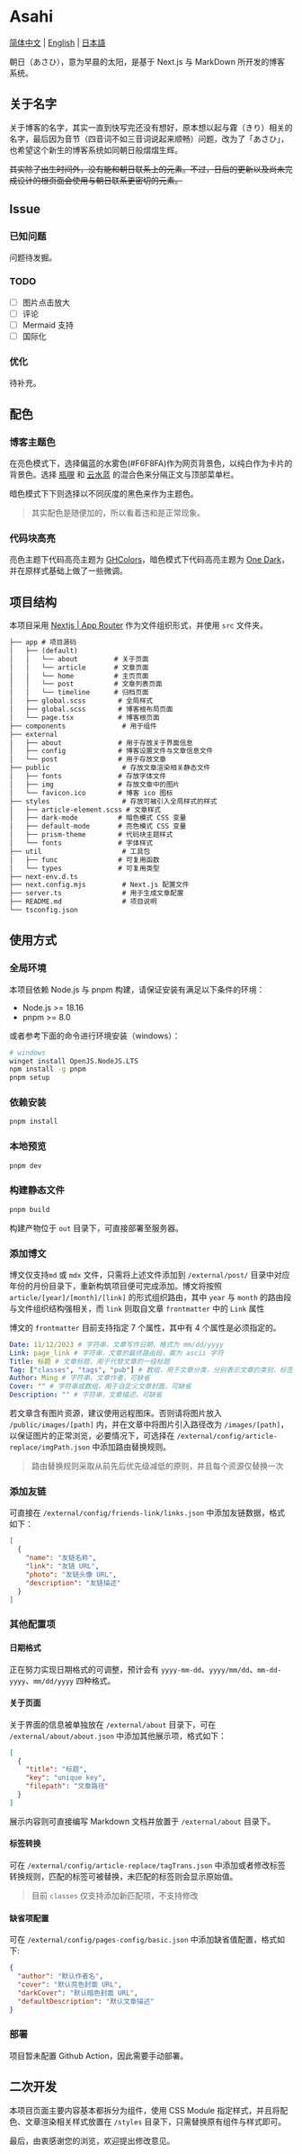 # Asahi

[简体中文](./README.md) | [English](./README_en.md) | [日本語](./README_jp.md)

朝日（あさひ），意为早晨的太阳，是基于 Next.js 与 MarkDown 所开发的博客系统。

## 关于名字

关于博客的名字，其实一直到快写完还没有想好，原本想以起与霧（きり）相关的名字，最后因为音节（四音词不如三音词说起来顺畅）问题，改为了「あさひ」，也希望这个新生的博客系统如同朝日般熠熠生辉。

~~其实除了出生时间外，没有能和朝日联系上的元素。不过，日后的更新以及尚未完成设计的根页面会使用与朝日联系更密切的元素。~~

## Issue

### 已知问题

问题待发掘。

### TODO

- [ ] 图片点击放大
- [ ] 评论
- [ ] Mermaid 支持
- [ ] 国际化

### 优化

待补充。

## 配色

### 博客主题色

在亮色模式下，选择偏蓝的水雾色(#F6F8FA)作为网页背景色，以纯白作为卡片的背景色。选择 [瓶覗](https://color-term.com/color/kamenozoki-a5dee4/) 和 [云水蓝](https://color-term.com/color/yunshuilan-baccd9/) 的混合色来分隔正文与顶部菜单栏。

暗色模式下下则选择以不同灰度的黑色来作为主题色。

> 其实配色是随便加的，所以看着违和是正常现象。

### 代码块高亮

亮色主题下代码高亮主题为 [GHColors](./)，暗色模式下代码高亮主题为 [One Dark](https://github.com/atom/atom/tree/master/packages/one-dark-syntax)，并在原样式基础上做了一些微调。

## 项目结构

本项目采用 [Nextjs | App Router](https://nextjs.org/docs/app) 作为文件组织形式，并使用 `src` 文件夹。

```txt
├── app # 项目源码
│   ├── (default)
│   │   └── about         # 关于页面
│   │   └── article       # 文章页面
│   │   └── home          # 主页页面
│   │   └── post          # 文章列表页面
│   │   └── timeline      # 归档页面
│   ├── global.scss        # 全局样式
│   ├── global.scss        # 博客根布局页面
│   └── page.tsx           # 博客根页面
├── components              # 用于组件
├── external
│   ├── about              # 用于存放关于界面信息
│   ├── config             # 博客设置文件与文章信息文件
│   └── post               # 用于存放文章
├── public                  # 存放文章渲染相关静态文件
│   ├── fonts              # 存放字体文件
│   ├── img                # 存放文章中的图片
│   └── favicon.ico        # 博客 ico 图标
├── styles                  # 存放可被引入全局样式的样式
│   ├── article-element.scss # 文章样式
│   ├── dark-mode          # 暗色模式 CSS 变量
│   ├── default-mode       # 亮色模式 CSS 变量
│   ├── prism-theme        # 代码块主题样式
│   └── fonts              # 字体样式
├── util                    # 工具包
│   ├── func               # 可复用函数
│   └── types              # 可复用类型
├── next-env.d.ts
├── next.config.mjs         # Next.js 配置文件
├── server.ts               # 用于生成文章配置
├── README.md               # 项目说明
└── tsconfig.json

```

## 使用方式

### 全局环境

本项目依赖 Node.js 与 pnpm 构建，请保证安装有满足以下条件的环境：

- Node.js >= 18.16
- pnpm >= 8.0

或者参考下面的命令进行环境安装（windows）：

```bash
# windows
winget install OpenJS.NodeJS.LTS
npm install -g pnpm
pnpm setup
```

### 依赖安装

```bash
pnpm install
```

### 本地预览

```bash
pnpm dev
```

### 构建静态文件

```bash
pnpm build
```

构建产物位于 `out` 目录下，可直接部署至服务器。

### 添加博文

博文仅支持`md` 或 `mdx` 文件，只需将上述文件添加到 `/external/post/` 目录中对应年份的月份目录下，重新构筑项目便可完成添加。博文将按照 `article/[year]/[month]/[link]` 的形式组织路由，其中 `year` 与 `month` 的路由段与文件组织结构强相关，而 `link` 则取自文章 `frontmatter` 中的 `Link` 属性

博文的 `frontmatter` 目前支持指定 7 个属性，其中有 4 个属性是必须指定的。

```yml
Date: 11/12/2023 # 字符串，文章写作日期，格式为 mm/dd/yyyy
Link: page_link # 字符串，文章的最终路由段，需为 ascii 字符
Title: 标题 # 文章标题，用于代替文章的一级标题
Tag: ["classes", "tags", "pub"] # 数组，用于文章分类，分别表示文章的类别、标签与阅读权限
Author: Ming # 字符串，文章作者，可缺省
Cover: "" # 字符串或数组，用于自定义文章封面，可缺省
Description: "" # 字符串，文章描述，可缺省
```

若文章含有图片资源，建议使用远程图床。否则请将图片放入 `/public/images/[path]` 内，并在文章中将图片引入路径改为 `/images/[path]`，以保证图片的正常浏览，必要情况下，可选择在 `/external/config/article-replace/imgPath.json` 中添加路由替换规则。

> 路由替换规则采取从前先后优先级减低的原则，并且每个资源仅替换一次

### 添加友链

可直接在 `/external/config/friends-link/links.json` 中添加友链数据，格式如下：

```json
[
  {
    "name": "友链名称",
    "link": "友链 URL",
    "photo": "友链头像 URL",
    "description": "友链描述"
  }
]
```

### 其他配置项

#### 日期格式

正在努力实现日期格式的可调整，预计会有 `yyyy-mm-dd`、`yyyy/mm/dd`、`mm-dd-yyyy`、`mm/dd/yyyy` 四种格式。

#### 关于页面

关于界面的信息被单独放在 `/external/about` 目录下，可在 `/external/about/about.json` 中添加其他展示项，格式如下：

```json
[
  {
    "title": "标题",
    "key": "unique key",
    "filepath": "文章路径"
  }
]
```

展示内容则可直接编写 Markdown 文档并放置于 `/external/about` 目录下。

#### 标签转换

可在 `/external/config/article-replace/tagTrans.json` 中添加或者修改标签转换规则，匹配的标签可被替换，未匹配的标签则会显示原始值。

> 目前 `classes` 仅支持添加新匹配项，不支持修改

#### 缺省项配置

可在 `/external/config/pages-config/basic.json` 中添加缺省值配置，格式如下:

```json
{
  "author": "默认作者名",
  "cover": "默认亮色封面 URL",
  "darkCover": "默认暗色封面 URL",
  "defaultDescription": "默认文章描述"
}
```

### 部署

项目暂未配置 Github Action，因此需要手动部署。

## 二次开发

本项目页面主要内容基本都拆分为组件，使用 CSS Module 指定样式，并且将配色、文章渲染相关样式放置在 `/styles` 目录下，只需替换原有组件与样式即可。

最后，由衷感谢您的浏览，欢迎提出修改意见。
